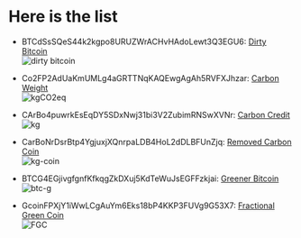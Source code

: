 ---
---
# Here is the list 

<style>img { maxwidth: 240px; }</style>

- BTCdSsSQeS44k2kgpo8URUZWrACHvHAdoLewt3Q3EGU6: [Dirty Bitcoin](https://explorer.solana.com/address/BTCdSsSQeS44k2kgpo8URUZWrACHvHAdoLewt3Q3EGU6?cluster=devnet)
<br>![dirty bitcoin](https://cdn.jsdelivr.net/gh/PurpleZone/NFTs@latest/btcd/dirty-bitcoin.svg)

- Co2FP2AdUaKmUMLg4aGRTTNqKAQEwgAgAh5RVFXJhzar: [Carbon Weight](https://explorer.solana.com/address/Co2FP2AdUaKmUMLg4aGRTTNqKAQEwgAgAh5RVFXJhzar?cluster=devnet)
<br>![kgCO2eq](https://cdn.jsdelivr.net/gh/PurpleZone/NFTs@latest/kgCO2e/carbon-weight.svg)

- CArBo4puwrkEsEqDY5SDxNwj31bi3V2ZubimRNSwXVNr: [Carbon Credit](https://explorer.solana.com/address/CArBo4puwrkEsEqDY5SDxNwj31bi3V2ZubimRNSwXVNr?cluster=devnet)
<br>![kg](https://cdn.jsdelivr.net/gh/PurpleZone/NFTs@latest/carbon/carbon-credit.svg)

- CarBoNrDsrBtp4YgjuxjXQnrpaLDB4HoL2dDLBFUnZjq: [Removed Carbon Coin](https://explorer.solana.com/address/CarBoNrDsrBtp4YgjuxjXQnrpaLDB4HoL2dDLBFUnZjq?cluster=devnet)
<br>![kg-coin](https://cdn.jsdelivr.net/gh/PurpleZone/NFTs@latest/sequestred/carbon-removed.svg)

- BTCG4EGjivgfgnfKfkqgZkDXuj5KdTeWuJsEGFFzkjai: [Greener Bitcoin](https://explorer.solana.com/address/BTCG4EGjivgfgnfKfkqgZkDXuj5KdTeWuJsEGFFzkjai?cluster=devnet)
<br>![btc-g](https://cdn.jsdelivr.net/gh/PurpleZone/NFTs@latest/btcg/btc-g.svg)

- GcoinFPXjY1iWwLCgAuYm6Eks18bP4KKP3FUVg9G53X7: [Fractional Green Coin](https://explorer.solana.com/address/GcoinFPXjY1iWwLCgAuYm6Eks18bP4KKP3FUVg9G53X7?cluster=devnet)
<br>![FGC](https://cdn.jsdelivr.net/gh/PurpleZone/NFTs@master/gcoin/gcoin.svg)

<!--
https://explorer.solana.com/address/?cluster=devnet
-->

